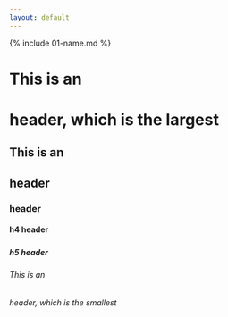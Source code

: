 ```yaml
---
layout: default
---
```


{% include 01-name.md %}
# This is an <h1> header, which is the largest
## This is an <h2> header
### <h3> header
#### <h4> h4 header
##### <h5> h5 header
###### This is an <h6> header, which is the smallest

